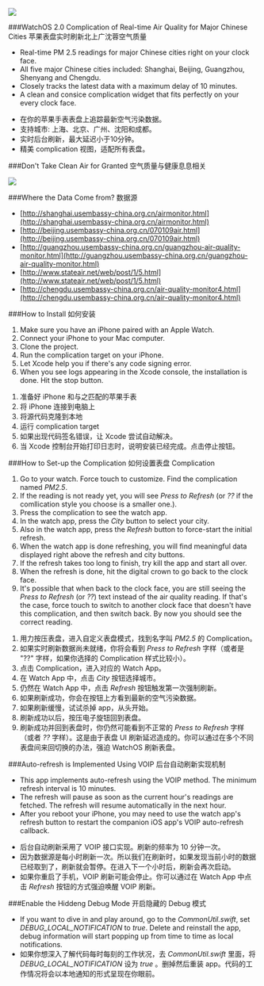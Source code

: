 ![][demo]

###WatchOS 2.0 Complication of Real-time Air Quality for Major Chinese Cities 苹果表盘实时刷新北上广沈蓉空气质量
* Real-time PM 2.5 readings for major Chinese cities right on your clock face.
* All five major Chinese cities included: Shanghai, Beijing, Guangzhou, Shenyang and Chengdu.
* Closely tracks the latest data with a maximum delay of 10 minutes.
* A clean and consice complication widget that fits perfectly on your every clock face.

[]()

* 在你的苹果手表表盘上追踪最新空气污染数据。
* 支持城市: 上海、北京、广州、沈阳和成都。
* 实时后台刷新，最大延迟小于10分钟。
* 精美 complication 视图，适配所有表盘。

###Don't Take Clean Air for Granted 空气质量与健康息息相关

![][beijing_aqi]

###Where the Data Come from? 数据源
* [http://shanghai.usembassy-china.org.cn/airmonitor.html](http://shanghai.usembassy-china.org.cn/airmonitor.html)
* [http://beijing.usembassy-china.org.cn/070109air.html](http://beijing.usembassy-china.org.cn/070109air.html)
* [http://guangzhou.usembassy-china.org.cn/guangzhou-air-quality-monitor.html](http://guangzhou.usembassy-china.org.cn/guangzhou-air-quality-monitor.html)
* [http://www.stateair.net/web/post/1/5.html](http://www.stateair.net/web/post/1/5.html)
* [http://chengdu.usembassy-china.org.cn/air-quality-monitor4.html](http://chengdu.usembassy-china.org.cn/air-quality-monitor4.html)

###How to Install 如何安装
1. Make sure you have an iPhone paired with an Apple Watch.
2. Connect your iPhone to your Mac computer.
3. Clone the project.
4. Run the complication target on your iPhone.
5. Let Xcode help you if there's any code signing error.
6. When you see logs appearing in the Xcode console, the installation is done. Hit the stop button.

[]()

1. 准备好 iPhone 和与之匹配的苹果手表
2. 将 iPhone 连接到电脑上
3. 将源代码克隆到本地
4. 运行 complication target
5. 如果出现代码签名错误，让 Xcode 尝试自动解决。
6. 当 Xcode 控制台开始打印日志时，说明安装已经完成。点击停止按钮。


###How to Set-up the Complication 如何设置表盘 Complication
1. Go to your watch. Force touch to customize. Find the complication named *PM2.5*.
2. If the reading is not ready yet, you will see *Press to Refresh* (or *??* if the comllication style you choose is a smaller one.). 
3. Press the complication to see the watch app.
4. In the watch app, press the *City* button to select your city.
5. Also in the watch app, press the *Refresh* button to force-start the initial refresh. 
6. When the watch app is done refreshing, you will find meaningful data displayed right above the refresh and city buttons.
7. If the refresh takes too long to finish, try kill the app and start all over. 
8. When the refresh is done, hit the digital crown to go back to the clock face. 
9. It's possible that when back to the clock face, you are still seeing the *Press to Refresh*  (or *??*) text instead of the air quality reading. If that's the case, force touch to switch to another clock face that doesn't have this complication, and then switch back. By now you should see the correct reading.

[]()

1. 用力按压表盘，进入自定义表盘模式，找到名字叫 *PM2.5* 的 Complication。
2. 如果实时刷新数据尚未就绪，你将会看到 *Press to Refresh* 字样（或者是 "??" 字样，如果你选择的 Complication 样式比较小）。
3. 点击 Complication，进入对应的 Watch App。
4. 在 Watch App 中，点击 *City* 按钮选择城市。
5. 仍然在 Watch App 中，点击 *Refresh* 按钮触发第一次强制刷新。
6. 如果刷新成功，你会在按钮上方看到最新的空气污染数据。
7. 如果刷新缓慢，试试杀掉 app，从头开始。
8. 刷新成功以后，按压电子旋钮回到表盘。
9. 刷新成功并回到表盘时，你仍然可能看到不正常的 *Press to Refresh* 字样（或者 *??* 字样）。这是由于表盘 UI 刷新延迟造成的。你可以通过在多个不同表盘间来回切换的办法，强迫 WatchOS 刷新表盘。

###Auto-refresh is Implemented Using VOIP 后台自动刷新实现机制
* This app implements auto-refresh using the VOIP method. The minimum refresh interval is 10 minutes.
* The refresh will pause as soon as the current hour's readings are fetched. The refresh will resume automatically in the next hour.
* After you reboot your iPhone, you may need to use the watch app's refresh button to restart the companion iOS app's VOIP auto-refresh callback. 

[]()

* 后台自动刷新采用了 VOIP 接口实现。刷新的频率为 10 分钟一次。
* 因为数据源是每小时刷新一次。所以我们在刷新时，如果发现当前小时的数据已经取到了，刷新就会暂停。在进入下一个小时后，刷新会再次启动。
* 如果你重启了手机，VOIP 刷新可能会停止。你可以通过在 Watch App 中点击 *Refresh* 按钮的方式强迫唤醒 VOIP 刷新。

###Enable the Hiddeng Debug Mode 开启隐藏的 Debug 模式
* If you want to dive in and play around, go to the *CommonUtil.swift*, set *DEBUG_LOCAL_NOTIFICATION* to *true*. Delete and reinstall the app, debug information will start popping up from time to time as local notifications.
* 如果你想深入了解代码每时每刻的工作状况，去 *CommonUtil.swift* 里面，将 *DEBUG_LOCAL_NOTIFICATION* 设为 *true* 。删掉然后重装 app。代码的工作情况将会以本地通知的形式呈现在你眼前。



[beijing_aqi]: https://raw.githubusercontent.com/diwu/ui-markdown-store/master/aqi_3.jpg
[demo]: https://raw.githubusercontent.com/diwu/ui-markdown-store/master/watch_face_demo_3.jpg
[source]: http://www.stateair.net/web/post/1/4.html
